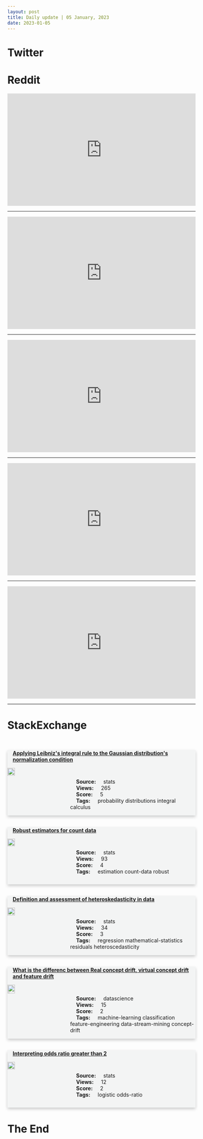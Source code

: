 ```yaml
---
layout: post
title: Daily update | 05 January, 2023
date: 2023-01-05
---
```


<script async src="https://platform.twitter.com/widgets.js" charset="utf-8"></script>


<script src='https://storage.ko-fi.com/cdn/scripts/overlay-widget.js'></script>
<script>
  kofiWidgetOverlay.draw('themldojo', {
    'type': 'floating-chat',
    'floating-chat.donateButton.text': 'Support me',
    'floating-chat.donateButton.background-color': '#f45d22',
    'floating-chat.donateButton.text-color': '#fff'
  });
</script>

# Twitter 

<blockquote class="twitter-tweet"><a href="https://twitter.com/historyinmemes/status/1610490836738777088"></a></blockquote>

<blockquote class="twitter-tweet"><a href="https://twitter.com/unusual_whales/status/1610442307966488579"></a></blockquote>

<blockquote class="twitter-tweet"><a href="https://twitter.com/StockMKTNewz/status/1610437984737796098"></a></blockquote>

<blockquote class="twitter-tweet"><a href="https://twitter.com/Kynsofficial/status/1610555021485129728"></a></blockquote>

<blockquote class="twitter-tweet"><a href="https://twitter.com/gp_pulipaka/status/1610531603100454912"></a></blockquote>

<blockquote class="twitter-tweet"><a href="https://twitter.com/ylecun/status/1610633906738298880"></a></blockquote>

<blockquote class="twitter-tweet"><a href="https://twitter.com/ylecun/status/1610649881546301441"></a></blockquote>

<blockquote class="twitter-tweet"><a href="https://twitter.com/karpathy/status/1610702289702105089"></a></blockquote>

<blockquote class="twitter-tweet"><a href="https://twitter.com/DeepMind/status/1610622207956488192"></a></blockquote>

<blockquote class="twitter-tweet"><a href="https://twitter.com/ylecun/status/1610634985152692225"></a></blockquote>

# Reddit 

<iframe id="reddit-embed" src="https://www.redditmedia.com/r/datascience/comments/1032pgs/changing_my_feminine_first_name_to_a_masculine?ref_source=embed&amp;ref=share&amp;embed=true" sandbox="allow-scripts allow-same-origin allow-popups" style="border: none;" height="300" width="100%" scrolling="yes"></iframe>
<hr style="width:100%;text-align:left;margin-left:0">
<iframe id="reddit-embed" src="https://www.redditmedia.com/r/MachineLearning/comments/103b1ck/n_legal_nlp_dataset_with_over_39000_examples?ref_source=embed&amp;ref=share&amp;embed=true" sandbox="allow-scripts allow-same-origin allow-popups" style="border: none;" height="300" width="100%" scrolling="yes"></iframe>
<hr style="width:100%;text-align:left;margin-left:0">
<iframe id="reddit-embed" src="https://www.redditmedia.com/r/dataengineering/comments/102qkc6/what_are_some_questions_you_would_ask_a_de_team?ref_source=embed&amp;ref=share&amp;embed=true" sandbox="allow-scripts allow-same-origin allow-popups" style="border: none;" height="300" width="100%" scrolling="yes"></iframe>
<hr style="width:100%;text-align:left;margin-left:0">
<iframe id="reddit-embed" src="https://www.redditmedia.com/r/MachineLearning/comments/102xst1/p_hf_spaces_demo_crosslingual_youtube_subtitles?ref_source=embed&amp;ref=share&amp;embed=true" sandbox="allow-scripts allow-same-origin allow-popups" style="border: none;" height="300" width="100%" scrolling="yes"></iframe>
<hr style="width:100%;text-align:left;margin-left:0">
<iframe id="reddit-embed" src="https://www.redditmedia.com/r/MachineLearning/comments/103694n/discussion_if_ml_is_based_on_data_generated_by?ref_source=embed&amp;ref=share&amp;embed=true" sandbox="allow-scripts allow-same-origin allow-popups" style="border: none;" height="300" width="100%" scrolling="yes"></iframe>
<hr style="width:100%;text-align:left;margin-left:0">

<style>
.card {
box-shadow: 0 4px 8px 0 rgba(0,0,0,0.2);
transition: 0.3s;
width: 100%;
background-color: #F3F4F4;
}
p{
    margin-left:  3em;
    padding-top: 1em;
}
.part2{
    display: grid;
    grid-template-columns: 1fr 3fr;
}
h4{
    margin: 1em;
}

.card:hover {
box-shadow: 0 8px 16px 0 rgba(0,0,0,0.2);
}
b {
padding: 2px 16px;
}
</style>
  
# StackExchange 


  <br>
  <div class="card">
  <h4><a href='https://stats.stackexchange.com/questions/600808/applying-leibnizs-integral-rule-to-the-gaussian-distributions-normalization-co'>Applying Leibniz&#39;s integral rule to the Gaussian distribution&#39;s normalization condition</a></h4> 
  <div class="part2">
      <img src="https://cdn.sstatic.net/Sites/stats/Img/apple-touch-icon@2.png?v=344f57aa10cc" alt="Img missing!" style="width:40%">
      <p><b>Source:</b> stats<br><b>Views:</b> 265<br><b>Score:</b> 5<br><b>Tags:</b> <span class="badge badge-dark">probability</span> <span class="badge badge-dark">distributions</span> <span class="badge badge-dark">integral</span> <span class="badge badge-dark">calculus</span></p> 
  </div>
  </div>
      
  <br>
  <div class="card">
  <h4><a href='https://stats.stackexchange.com/questions/600871/robust-estimators-for-count-data'>Robust estimators for count data</a></h4> 
  <div class="part2">
      <img src="https://cdn.sstatic.net/Sites/stats/Img/apple-touch-icon@2.png?v=344f57aa10cc" alt="Img missing!" style="width:40%">
      <p><b>Source:</b> stats<br><b>Views:</b> 93<br><b>Score:</b> 4<br><b>Tags:</b> <span class="badge badge-dark">estimation</span> <span class="badge badge-dark">count-data</span> <span class="badge badge-dark">robust</span></p> 
  </div>
  </div>
      
  <br>
  <div class="card">
  <h4><a href='https://stats.stackexchange.com/questions/600877/definition-and-assessment-of-heteroskedasticity-in-data'>Definition and assessment of heteroskedasticity in data</a></h4> 
  <div class="part2">
      <img src="https://cdn.sstatic.net/Sites/stats/Img/apple-touch-icon@2.png?v=344f57aa10cc" alt="Img missing!" style="width:40%">
      <p><b>Source:</b> stats<br><b>Views:</b> 34<br><b>Score:</b> 3<br><b>Tags:</b> <span class="badge badge-dark">regression</span> <span class="badge badge-dark">mathematical-statistics</span> <span class="badge badge-dark">residuals</span> <span class="badge badge-dark">heteroscedasticity</span></p> 
  </div>
  </div>
      
  <br>
  <div class="card">
  <h4><a href='https://datascience.stackexchange.com/questions/117516/what-is-the-differenc-between-real-concept-drift-virtual-concept-drift-and-feat'>What is the differenc between Real concept drift, virtual concept drift and feature drift</a></h4> 
  <div class="part2">
      <img src="https://cdn.sstatic.net/Sites/datascience/Img/apple-touch-icon@2.png?v=1c36463984b3" alt="Img missing!" style="width:40%">
      <p><b>Source:</b> datascience<br><b>Views:</b> 15<br><b>Score:</b> 2<br><b>Tags:</b> <span class="badge badge-dark">machine-learning</span> <span class="badge badge-dark">classification</span> <span class="badge badge-dark">feature-engineering</span> <span class="badge badge-dark">data-stream-mining</span> <span class="badge badge-dark">concept-drift</span></p> 
  </div>
  </div>
      
  <br>
  <div class="card">
  <h4><a href='https://stats.stackexchange.com/questions/600927/interpreting-odds-ratio-greater-than-2'>Interpreting odds ratio greater than 2</a></h4> 
  <div class="part2">
      <img src="https://cdn.sstatic.net/Sites/stats/Img/apple-touch-icon@2.png?v=344f57aa10cc" alt="Img missing!" style="width:40%">
      <p><b>Source:</b> stats<br><b>Views:</b> 12<br><b>Score:</b> 2<br><b>Tags:</b> <span class="badge badge-dark">logistic</span> <span class="badge badge-dark">odds-ratio</span></p> 
  </div>
  </div>
      
# The End